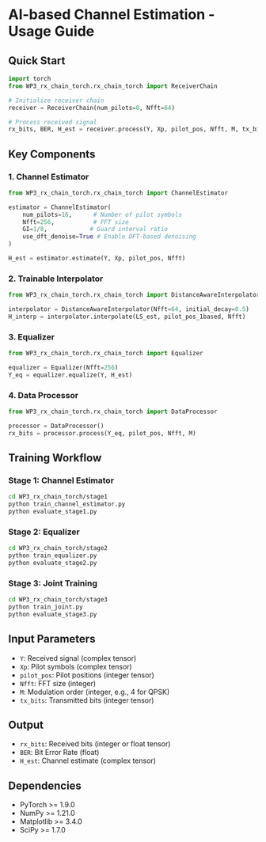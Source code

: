 # AI-based Channel Estimation - Usage Guide

## Quick Start
```python
import torch
from WP3_rx_chain_torch.rx_chain_torch import ReceiverChain

# Initialize receiver chain
receiver = ReceiverChain(num_pilots=8, Nfft=64)

# Process received signal
rx_bits, BER, H_est = receiver.process(Y, Xp, pilot_pos, Nfft, M, tx_bits)
```

## Key Components

### 1. Channel Estimator
```python
from WP3_rx_chain_torch.rx_chain_torch import ChannelEstimator

estimator = ChannelEstimator(
    num_pilots=16,      # Number of pilot symbols
    Nfft=256,           # FFT size
    GI=1/8,            # Guard interval ratio
    use_dft_denoise=True # Enable DFT-based denoising
)

H_est = estimator.estimate(Y, Xp, pilot_pos, Nfft)
```

### 2. Trainable Interpolator
```python
from WP3_rx_chain_torch.rx_chain_torch import DistanceAwareInterpolator

interpolator = DistanceAwareInterpolator(Nfft=64, initial_decay=0.5)
H_interp = interpolator.interpolate(LS_est, pilot_pos_1based, Nfft)
```

### 3. Equalizer
```python
from WP3_rx_chain_torch.rx_chain_torch import Equalizer

equalizer = Equalizer(Nfft=256)
Y_eq = equalizer.equalize(Y, H_est)
```

### 4. Data Processor
```python
from WP3_rx_chain_torch.rx_chain_torch import DataProcessor

processor = DataProcessor()
rx_bits = processor.process(Y_eq, pilot_pos, Nfft, M)
```

## Training Workflow

### Stage 1: Channel Estimator
```bash
cd WP3_rx_chain_torch/stage1
python train_channel_estimator.py
python evaluate_stage1.py
```

### Stage 2: Equalizer
```bash
cd WP3_rx_chain_torch/stage2
python train_equalizer.py
python evaluate_stage2.py
```

### Stage 3: Joint Training
```bash
cd WP3_rx_chain_torch/stage3
python train_joint.py
python evaluate_stage3.py
```

## Input Parameters
- `Y`: Received signal (complex tensor)
- `Xp`: Pilot symbols (complex tensor)
- `pilot_pos`: Pilot positions (integer tensor)
- `Nfft`: FFT size (integer)
- `M`: Modulation order (integer, e.g., 4 for QPSK)
- `tx_bits`: Transmitted bits (integer tensor)

## Output
- `rx_bits`: Received bits (integer or float tensor)
- `BER`: Bit Error Rate (float)
- `H_est`: Channel estimate (complex tensor)

## Dependencies
- PyTorch >= 1.9.0
- NumPy >= 1.21.0
- Matplotlib >= 3.4.0
- SciPy >= 1.7.0
